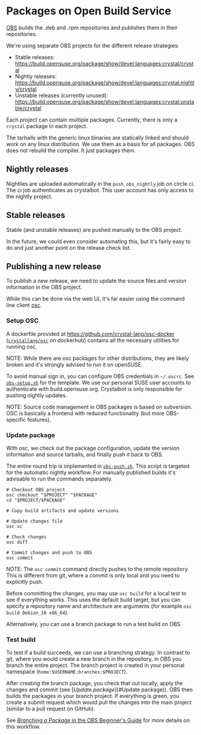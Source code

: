 # Packages on Open Build Service

[OBS](https://openbuildservice.org) builds the .deb and .rpm repositories and publishes them in their repositories.

We're using separate OBS projects for the different release strategies:

* Stable releases: https://build.opensuse.org/package/show/devel:languages:crystal/crystal
* Nightly releases: https://build.opensuse.org/package/show/devel:languages:crystal:nightly/crystal
* Unstable releases (currently unused): https://build.opensuse.org/package/show/devel:languages:crystal:unstable/crystal

Each project can contain multiple packages. Currently, there is only a `crystal` package in each project.

The tarballs with the generic linux binaries are statically linked and should work on any linux distribution.
We use them as a basis for all packages. OBS does not rebuild the compiler. It just packages them.

## Nightly releases

Nightlies are uploaded automatically in the `push_obs_nightly` job on circle ci.
The ci job authenticates as crystalbot. This user account has only access to the nightly project.

## Stable releases

Stable (and unstable releases) are pushed manually to the OBS project.

In the future, we could even consider automating this, but it's fairly easy to do and just another point on the release check list.

## Publishing a new release

To publish a new release, we need to update the source files and version information in the OBS project.

While this can be done via the web UI, it's far easier using the command line client [osc](https://openbuildservice.org/help/manuals/obs-user-guide/cha.obs.osc.html).

### Setup OSC

A dockerfile provided at https://github.com/crystal-lang/osc-docker ([`crystallang/osc`](https://hub.docker.com/r/crystallang/osc) on dockerhub) contains all the necessary utilities for running osc.

NOTE: While there are osc packages for other distributions, they are likely broken and it's strongly advised to run it on openSUSE.

To avoid manual sign in, you can configure OBS credentials in `~/.oscrc`. See [`obs-setup.sh`](./obs-setup.sh) for the template.
We use our personal SUSE user accounts to authenticate with build.opensuse.org. Crystalbot is only responsible for pushing nightly updates.

NOTE: Source code management in OBS packages is based on subversion. OSC is basically a frontend with reduced functionality (but more OBS-specific features).

### Update package

With osc, we check out the package configuration, update the version information and source tarballs, and finally push it back to OBS.

The entire round trip is implemented in [`obs-push.sh`](./obs-push.sh). This script is targeted for the automatic nightly workflow. For manually published builds it's advisable to run the commands separately.

```terminal-session
# Checkout OBS project
osc checkout "$PROJECT" "$PACKAGE"
cd "$PROJECT/$PACKAGE"

# Copy build artifacts and update versions

# Update changes file
osc vc

# Check changes
osc diff

# Commit changes and push to OBS
osc commit
```

NOTE: The `osc commit` command directly pushes to the remote repository. This is different from git, where a commit is only local and you need to explicitly push.

Before committing the changes, you may use `osc build` for a local test to see if everything works. This uses the default build target, but you can specify a repository name and architecture are arguments (for example `osc build Debian_10 x86_64`).

Alternatively, you can use a branch package to run a test build on OBS.

### Test build

To test if a build succeeds, we can use a branching strategy. In contrast to git, where you would create a new branch in the repository, in OBS you branch the entire project. The branch project is created in your personal namespace (`home:$USERNAME:branches:$PROJECT`).

After creating the branch package, you check that out locally, apply the changes and commit (see [*Update package*](#Update package)). OBS then builds the packages in your branch project. If everything is green, you create a submit request which would pull the changes into the main project (similar to a pull request on GitHub).

See [*Branching a Package* in the OBS Beginner's Guide](https://openbuildservice.org/help/manuals/obs-user-guide/art.obs.bg.html#sec.obsbg.uc.branchprj) for more details on this workflow.
